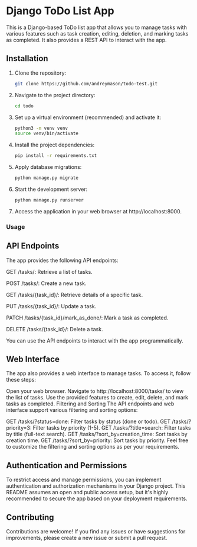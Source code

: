 # Django ToDo List App

This is a Django-based ToDo list app that allows you to manage tasks with various features such as task creation, editing, deletion, and marking tasks as completed. It also provides a REST API to interact with the app.

## Installation

1. Clone the repository:

   ```bash
   git clone https://github.com/andreymason/todo-test.git

2. Navigate to the project directory:
   ```bash
   cd todo

3. Set up a virtual environment (recommended) and activate it:
   ```bash
   python3 -m venv venv
   source venv/bin/activate

4. Install the project dependencies:
   ```bash
   pip install -r requirements.txt
5. Apply database migrations:
   ```bash
   python manage.py migrate
6. Start the development server:
   ```bash
   python manage.py runserver
7. Access the application in your web browser at http://localhost:8000.

### Usage
## API Endpoints
The app provides the following API endpoints:

GET /tasks/: Retrieve a list of tasks.

POST /tasks/: Create a new task.

GET /tasks/{task_id}/: Retrieve details of a specific task.

PUT /tasks/{task_id}/: Update a task.

PATCH /tasks/{task_id}/mark_as_done/: Mark a task as completed.

DELETE /tasks/{task_id}/: Delete a task.

You can use the API endpoints to interact with the app programmatically.

## Web Interface
The app also provides a web interface to manage tasks. To access it, follow these steps:

Open your web browser.
Navigate to http://localhost:8000/tasks/ to view the list of tasks.
Use the provided features to create, edit, delete, and mark tasks as completed.
Filtering and Sorting
The API endpoints and web interface support various filtering and sorting options:

GET /tasks/?status=done: Filter tasks by status (done or todo).
GET /tasks/?priority=3: Filter tasks by priority (1-5).
GET /tasks/?title=search: Filter tasks by title (full-text search).
GET /tasks/?sort_by=creation_time: Sort tasks by creation time.
GET /tasks/?sort_by=priority: Sort tasks by priority.
Feel free to customize the filtering and sorting options as per your requirements.

## Authentication and Permissions
To restrict access and manage permissions, you can implement authentication and authorization mechanisms in your Django project. This README assumes an open and public access setup, but it's highly recommended to secure the app based on your deployment requirements.

## Contributing
Contributions are welcome! If you find any issues or have suggestions for improvements, please create a new issue or submit a pull request.



